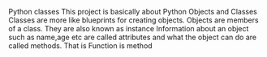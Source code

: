 Python classes
This project is basically about Python Objects and Classes
Classes are more like blueprints for creating objects.
Objects are members of a class. They are also known as instance
Information about an object such as name,age etc are called attributes
and what the object can do are called methods.
That is 
Function is method
